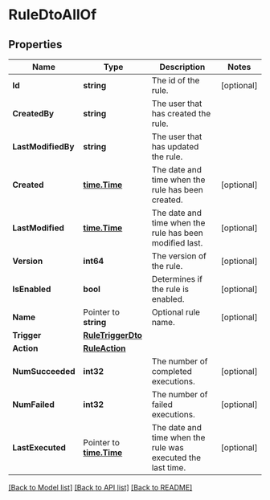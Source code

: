 # RuleDtoAllOf

## Properties

Name | Type | Description | Notes
------------ | ------------- | ------------- | -------------
**Id** | **string** | The id of the rule. | [optional] 
**CreatedBy** | **string** | The user that has created the rule. | 
**LastModifiedBy** | **string** | The user that has updated the rule. | 
**Created** | [**time.Time**](time.Time.md) | The date and time when the rule has been created. | [optional] 
**LastModified** | [**time.Time**](time.Time.md) | The date and time when the rule has been modified last. | [optional] 
**Version** | **int64** | The version of the rule. | [optional] 
**IsEnabled** | **bool** | Determines if the rule is enabled. | [optional] 
**Name** | Pointer to **string** | Optional rule name. | [optional] 
**Trigger** | [**RuleTriggerDto**](RuleTriggerDto.md) |  | 
**Action** | [**RuleAction**](RuleAction.md) |  | 
**NumSucceeded** | **int32** | The number of completed executions. | [optional] 
**NumFailed** | **int32** | The number of failed executions. | [optional] 
**LastExecuted** | Pointer to [**time.Time**](time.Time.md) | The date and time when the rule was executed the last time. | [optional] 

[[Back to Model list]](../README.md#documentation-for-models) [[Back to API list]](../README.md#documentation-for-api-endpoints) [[Back to README]](../README.md)


